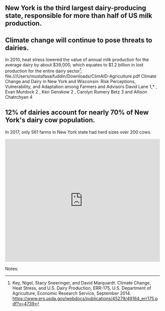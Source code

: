 ## New York is the third largest dairy-producing state, responsible for more than half of US milk production.

## Climate change will continue to pose threats to dairies.

 In 2010, heat stress lowered the value of annual milk production for the average dairy by about $39,000, which equates to $1.2 billion in lost production for the entire dairy sector[^1].   file:///Users/mustafasaifuddin/Downloads/ClimAID-Agriculture.pdf
 Climate Change and Dairy in New York and
Wisconsin: Risk Perceptions, Vulnerability,
and Adaptation among Farmers and Advisors
David Lane 1,* , Evan Murdock 2
, Ken Genskow 2
, Carolyn Rumery Betz 3 and
Allison Chatrchyan 4

## 12% of dairies account for nearly 70% of New York's dairy cow population.
In 2017, only 561 farms in New York state had herd sizes over 200 cows.

<iframe title="NY State Milk Cow Inventory" aria-label="Interactive area chart" id="datawrapper-chart-WxmCn" src="https://datawrapper.dwcdn.net/WxmCn/2/" scrolling="no" frameborder="0" style="width: 0; min-width: 100% !important; border: none;" height="400"></iframe><script type="text/javascript">!function(){"use strict";window.addEventListener("message",(function(a){if(void 0!==a.data["datawrapper-height"])for(var e in a.data["datawrapper-height"]){var t=document.getElementById("datawrapper-chart-"+e)||document.querySelector("iframe[src*='"+e+"']");t&&(t.style.height=a.data["datawrapper-height"][e]+"px")}}))}();
</script>


Notes:
[^1]: Key, Nigel, Stacy Sneeringer, and David Marquardt. Climate Change, Heat Stress, and U.S. Dairy Production, ERR-175, U.S. Department of Agriculture, Economic Research Service, September 2014. https://www.ers.usda.gov/webdocs/publications/45279/49164_err175.pdf?v=4739
